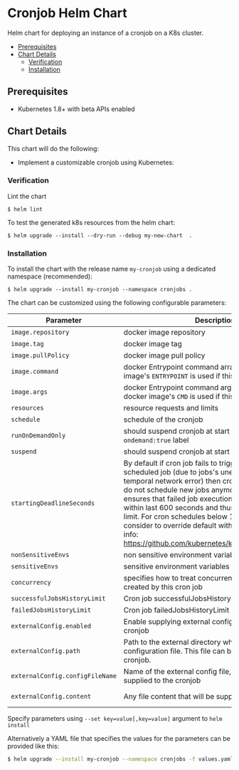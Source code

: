 # Cronjob Helm Chart

Helm chart for deploying an instance of a cronjob on a K8s cluster.

<!-- START doctoc generated TOC please keep comment here to allow auto update -->
<!-- DON'T EDIT THIS SECTION, INSTEAD RE-RUN doctoc TO UPDATE -->


- [Prerequisites](#prerequisites)
- [Chart Details](#chart-details)
  - [Verification](#verification)
  - [Installation](#installation)

<!-- END doctoc generated TOC please keep comment here to allow auto update -->

## Prerequisites

* Kubernetes 1.8+ with beta APIs enabled

## Chart Details

This chart will do the following:

* Implement a customizable cronjob using Kubernetes:


### Verification

Lint the chart

```
$ helm lint
```

To test the generated k8s resources from the helm chart:

```
$ helm upgrade --install --dry-run --debug my-new-chart  .
```

### Installation

To install the chart with the release name `my-cronjob` using a dedicated namespace (recommended):

```
$ helm upgrade --install my-cronjob --namespace cronjobs .
```

The chart can be customized using the following configurable parameters:

| Parameter | Description | Default |
| --- | ---| ---|
| `image.repository` | docker image repository | `MUST_BE_OVERRIDDEN` |
| `image.tag` | docker image tag | `MUST_BE_OVERRIDDEN` |
| `image.pullPolicy` | docker image pull policy | `IfNotPresent` |
| `image.command` | docker Entrypoint command array. The docker image's `ENTRYPOINT` is used if this is not provided.| `[]` |
| `image.args` | docker Entrypoint command arguments array. The docker image's `CMD` is used if this is not provided. | `[]` |
| `resources` | resource requests and limits | `{}` |
| `schedule` | schedule of the cronjob | `*/1 * * * *` |
| `runOnDemandOnly` | should suspend cronjob at start and label it with `ondemand:true` label | `false` |
| `suspend` | should suspend cronjob at start | `false` |
| `startingDeadlineSeconds` | By default if cron job fails to trigger 100 times it's scheduled job (due to jobs's unexpectedly long run or temporal network error) then cron job gets stuck and do not schedule new jobs anymore. This setting ensures that failed job executions are only counted within last 600 seconds and thus not reaching the limit. For cron schedules below 1 minutes one should consider to override default with lower value. More info: https://github.com/kubernetes/kubernetes/pull/39608 | 600 |
| `nonSensitiveEnvs` | non sensitive environment variables | |
| `sensitiveEnvs` | sensitive environment variables | |
| `concurrency` | specifies how to treat concurrent executions of a job created by this cron job | `Forbid` |
| `successfulJobsHistoryLimit` | Cron job successfulJobsHistoryLimit | 5 |
| `failedJobsHistoryLimit` | Cron job failedJobsHistoryLimit | 5 |
| `externalConfig.enabled` | Enable supplying external configuration file to the cronjob | false |
| `externalConfig.path` | Path to the external directory which contains a configuration file. This file can be supplied to the cronjob. | /app/config |
| `externalConfig.configFileName` | Name of the external config file, which can be supplied to the cronjob | config.json |
| `externalConfig.content` | Any file content that will be supplied to the cronjob | { "your": "content" } |


Specify parameters using `--set key=value[,key=value]` argument to `helm install`

Alternatively a YAML file that specifies the values for the parameters can be provided like this:

```bash
$ helm upgrade --install my-cronjob --namespace cronjobs -f values.yaml .
```

